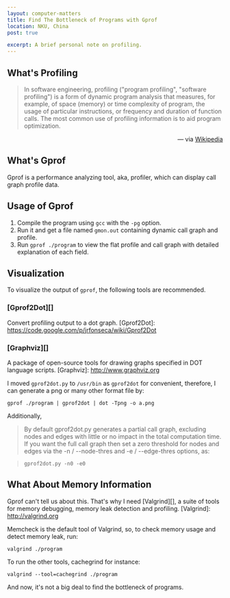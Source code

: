 ```yaml
---
layout: computer-matters
title: Find The Bottleneck of Programs with Gprof
location: NKU, China
post: true

excerpt: A brief personal note on profiling.
---
```


What's Profiling
----------------

> In software engineering, profiling ("program profiling", "software
> profiling") is a form of dynamic program analysis that measures, for
> example, of space (memory) or time complexity of program, the usage of
> particular instructions, or frequency and duration of function calls.
> The most common use of profiling information is to aid program
> optimization.

<p style="text-align:right">
&#8212; via <a href='http://en.wikipedia.org/wiki/Software_performance_analysis'>Wikipedia</a>
</p>


What's Gprof
------------

Gprof is a performance analyzing tool, aka, profiler, which can display
call graph profile data.


Usage of Gprof
--------------

1. Compile the program using `gcc` with the `-pg` option.
2. Run it and get a file named `gmon.out` containing dynamic call graph
   and profile.
3. Run `gprof ./program` to view the flat profile and call graph with
   detailed explanation of each field.


Visualization
-------------

To visualize the output of `gprof`, the following tools are recommended.

### [Gprof2Dot][] ###
Convert profiling output to a dot graph.
[Gprof2Dot]: https://code.google.com/p/jrfonseca/wiki/Gprof2Dot

### [Graphviz][] ###
A package of open-source tools for drawing graphs specified in DOT
language scripts.
[Graphviz]: http://www.graphviz.org

I moved `gprof2dot.py` to `/usr/bin` as `gprof2dot` for convenient,
therefore, I can generate a png or many other format file by:

    gprof ./program | gprof2dot | dot -Tpng -o a.png

Additionally,

> By default gprof2dot.py generates a partial call graph, excluding
> nodes and edges with little or no impact in the total computation
> time. If you want the full call graph then set a zero threshold for
> nodes and edges via the -n / --node-thres and -e / --edge-thres
> options, as:

>     gprof2dot.py -n0 -e0


What About Memory Information
-----------------------------

Gprof can't tell us about this. That's why I need [Valgrind][], a suite
of tools for memory debugging, memory leak detection and profiling.
[Valgrind]: http://valgrind.org

Memcheck is the default tool of Valgrind, so, to check memory usage and
detect memory leak, run:

    valgrind ./program

To run the other tools, cachegrind for instance:

    valgrind --tool=cachegrind ./program

And now, it's not a big deal to find the bottleneck of programs.
